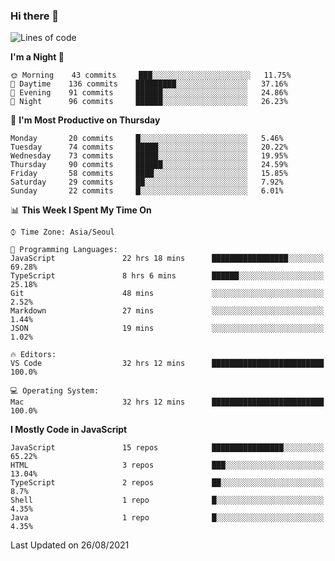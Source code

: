 ### Hi there 👋

<!--START_SECTION:waka-->
![Lines of code](https://img.shields.io/badge/From%20Hello%20World%20I%27ve%20Written-376707%20lines%20of%20code-blue)

**I'm a Night 🦉** 

```text
🌞 Morning    43 commits     ███░░░░░░░░░░░░░░░░░░░░░░   11.75% 
🌆 Daytime    136 commits    █████████░░░░░░░░░░░░░░░░   37.16% 
🌃 Evening    91 commits     ██████░░░░░░░░░░░░░░░░░░░   24.86% 
🌙 Night      96 commits     ██████░░░░░░░░░░░░░░░░░░░   26.23%

```
📅 **I'm Most Productive on Thursday** 

```text
Monday       20 commits     █░░░░░░░░░░░░░░░░░░░░░░░░   5.46% 
Tuesday      74 commits     █████░░░░░░░░░░░░░░░░░░░░   20.22% 
Wednesday    73 commits     █████░░░░░░░░░░░░░░░░░░░░   19.95% 
Thursday     90 commits     ██████░░░░░░░░░░░░░░░░░░░   24.59% 
Friday       58 commits     ████░░░░░░░░░░░░░░░░░░░░░   15.85% 
Saturday     29 commits     ██░░░░░░░░░░░░░░░░░░░░░░░   7.92% 
Sunday       22 commits     █░░░░░░░░░░░░░░░░░░░░░░░░   6.01%

```


📊 **This Week I Spent My Time On** 

```text
⌚︎ Time Zone: Asia/Seoul

💬 Programming Languages: 
JavaScript               22 hrs 18 mins      █████████████████░░░░░░░░   69.28% 
TypeScript               8 hrs 6 mins        ██████░░░░░░░░░░░░░░░░░░░   25.18% 
Git                      48 mins             ░░░░░░░░░░░░░░░░░░░░░░░░░   2.52% 
Markdown                 27 mins             ░░░░░░░░░░░░░░░░░░░░░░░░░   1.44% 
JSON                     19 mins             ░░░░░░░░░░░░░░░░░░░░░░░░░   1.02%

🔥 Editors: 
VS Code                  32 hrs 12 mins      █████████████████████████   100.0%

💻 Operating System: 
Mac                      32 hrs 12 mins      █████████████████████████   100.0%

```

**I Mostly Code in JavaScript** 

```text
JavaScript               15 repos            ████████████████░░░░░░░░░   65.22% 
HTML                     3 repos             ███░░░░░░░░░░░░░░░░░░░░░░   13.04% 
TypeScript               2 repos             ██░░░░░░░░░░░░░░░░░░░░░░░   8.7% 
Shell                    1 repo              █░░░░░░░░░░░░░░░░░░░░░░░░   4.35% 
Java                     1 repo              █░░░░░░░░░░░░░░░░░░░░░░░░   4.35%

```



 Last Updated on 26/08/2021
<!--END_SECTION:waka-->

<!--
**gyoon-dev/gyoon-dev** is a ✨ _special_ ✨ repository because its `README.md` (this file) appears on your GitHub profile.

Here are some ideas to get you started:

- 🔭 I’m currently working on ...
- 🌱 I’m currently learning ...
- 👯 I’m looking to collaborate on ...
- 🤔 I’m looking for help with ...
- 💬 Ask me about ...
- 📫 How to reach me: ...
- 😄 Pronouns: ...
- ⚡ Fun fact: ...
-->
